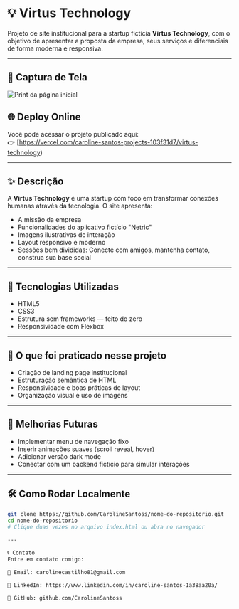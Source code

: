 # 💡 Virtus Technology

Projeto de site institucional para a startup fictícia **Virtus Technology**, com o objetivo de apresentar a proposta da empresa, seus serviços e diferenciais de forma moderna e responsiva.

---

## 📸 Captura de Tela

![Print da página inicial](img/screenshot-projeto.png)


## 🌐 Deploy Online

Você pode acessar o projeto publicado aqui:  
👉 [https://vercel.com/caroline-santos-projects-103f31d7/virtus-technology)  


---

## ✨ Descrição

A **Virtus Technology** é uma startup com foco em transformar conexões humanas através da tecnologia. O site apresenta:

- A missão da empresa
- Funcionalidades do aplicativo fictício "Netric"
- Imagens ilustrativas de interação
- Layout responsivo e moderno
- Sessões bem divididas: Conecte com amigos, mantenha contato, construa sua base social

---

## 🚀 Tecnologias Utilizadas

- HTML5  
- CSS3  
- Estrutura sem frameworks — feito do zero  
- Responsividade com Flexbox

---

## 🧠 O que foi praticado nesse projeto

- Criação de landing page institucional
- Estruturação semântica de HTML
- Responsividade e boas práticas de layout
- Organização visual e uso de imagens

---

## 🔧 Melhorias Futuras

- Implementar menu de navegação fixo
- Inserir animações suaves (scroll reveal, hover)
- Adicionar versão dark mode
- Conectar com um backend fictício para simular interações

---

## 🛠️ Como Rodar Localmente

```bash
git clone https://github.com/CarolineSantoss/nome-do-repositorio.git
cd nome-do-repositorio
# Clique duas vezes no arquivo index.html ou abra no navegador

---

📞 Contato
Entre em contato comigo:

📧 Email: carolinecastilho81@gmail.com

💼 LinkedIn: https://www.linkedin.com/in/caroline-santos-1a38aa20a/

🐙 GitHub: github.com/CarolineSantoss
